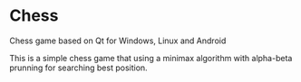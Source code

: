 # Chess
Chess game based on Qt for Windows, Linux and Android

This is a simple chess game that using a minimax algorithm with alpha-beta prunning for searching best position.
